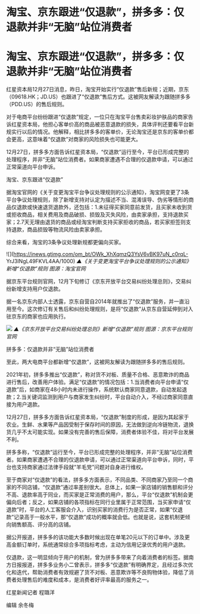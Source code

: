 # 淘宝、京东跟进“仅退款”，拼多多：仅退款并非“无脑”站位消费者

# 淘宝、京东跟进“仅退款”，拼多多：仅退款并非“无脑”站位消费者

红星资本局12月27日消息，昨日，淘宝开始实行“仅退款”售后新规；近期，京东（09618.HK；JD.US）也跟进了“仅退款”售后方式。这被网友解读为跟随拼多多（PDD.US）的售后规则。

对于电商平台纷纷跟进“仅退款”规定，一位只在淘宝平台售卖彩妆护肤品的商家告诉红星资本局，他担心客单价高的商品被恶意退款的损失，具体评判还要看平台新规实行以后的情况。他解释，相比拼多多的客单价，无论淘宝还是京东的客单价都会更高，这意味着“仅退款”对商家的风险损失也可能更大。

12月27日，拼多多方面告诉红星资本局，“仅退款”运行至今，平台已形成完整的处理程序，并非“无脑”站位消费者。如果商家遭遇不合理的仅退款申请，可以通过正常渠道向平台申诉。

淘宝、京东跟进“仅退款”

据淘宝官网的《关于变更淘宝平台争议处理规则的公示通知》，淘宝网变更了3条平台争议处理规则，除了新增支持对认定为描述不当、混淆误导、伪劣等情形的商品仅退款或快速退货退款外，还包括：1.未征得买家同意前发货，且买家未收到货或拒收商品，相关费用及商品破损、损毁及灭失风险，由卖家承担，支持退款买家；2.7天无理由退货的商品或经淘宝判断支持买家拒收的商品，若买家拒签则支持退款，商品损毁等物流风险由卖家承担。

综合来看，淘宝的3条争议处理新规都更偏向买家。

![](https://inews.gtimg.com/om_bt/OWk_XhXqmzQ3YsV6vBK97uN_c0rqL-
YrJ3INgL49FKVL4AA/1000) _▲《关于变更淘宝平台争议处理规则的公示通知》新增“仅退款”规则 图源：淘宝官网_

据京东平台规则官网，12月下旬修订《京东开放平台交易纠纷处理总则》，交易纠纷新增支持用户仅退款。

据一名京东内部人士透露，京东自营自2014年就推出了“仅退款”服务，并一直沿用至今。这次修订有关售后和纠纷处理规则，是将“仅退款”从京东自营延伸到对入驻京东的商家也应用执行。

![](https://inews.gtimg.com/om_bt/OyOBbac0hMhfD2oz104ZPDhKTHN0gc329ghjDBktWjG08AA/1000)
_▲《京东开放平台交易纠纷处理总则》新增“仅退款”规则 图源：京东平台规则官网_

拼多多：仅退款并非“无脑”站位消费者

至此，两大电商平台都新增“仅退款”，这被网友解读为跟随拼多多的售后规则。

2021年初，拼多多推出“仅退款”，称对货不对板、质量不合格、恶意欺诈的商品进行售后，改善用户体验。满足“仅退款”的情况包括：1.当消费者向平台申请“仅退款”后，如商家在48小时内未进行操作，系统默认商家同意退款，自动发起退款；2.当关键词监测到用户与商家发生纠纷时，平台自动介入，不经过商家同意直接为用户退款。

12月27日，拼多多方面告诉红星资本局，“仅退款”制度的形成，是因为其起家于农业。生鲜、水果等产品因受制于保存时间的原因，无法做到逆向冷链物流，退换货几乎不太可能实现。如果没有完善的售后保障，消费者体验不佳，将对平台发展不利。

拼多多称，“仅退款”运行至今，平台已形成完整的处理程序，并非“无脑”站位消费者。如果商家遭遇不合理的仅退款申请，可以通过正常渠道向平台申诉，同时，平台也支持商家通过法律手段就“羊毛党”问题对自身进行维权。

至于商家对“仅退款”的看法，拼多多方面表示，不同品类、不同商家乃至同一个商家的不同店铺，“仅退款”通过率差别很大。总体上，如果一家店铺的销售额和评分不高、退款率高于同业，而买家是正常消费的用户，那么，平台“仅退款”机制会更偏向后者；反之，如果店铺的各项指标在同行业里属于正常范围，当买家申请“仅退款”时，平台的人工客服会介入，识别买家的消费行为是否正常，如果“仅退款”记录高于一般水平，那“仅退款”成功的概率就会低。也就是说，这套机制更倾向销售额高、评分高的店铺。

据公开报道，拼多多的该功能大多数时候出现在单笔20元以下的订单中。涉及更高金额订单时，系统通常综合多项指标考虑，主动为信用记录优秀的用户退款。

仅退款，这一明显倾向于用户的机制，曾为拼多多带来了向着消费者的标签。据南方日报报道，拼多多业务小二曾表示，拼多多“仅退款”有明确界定，且经过多次优化和迭代，帮助消费者有效规避了货不对板、恶意欺诈等不良购物体验，降低了消费者处理售后的难度和成本，是消费者好评率最高的服务之一。

红星新闻记者 程璐洋

编辑 余冬梅

